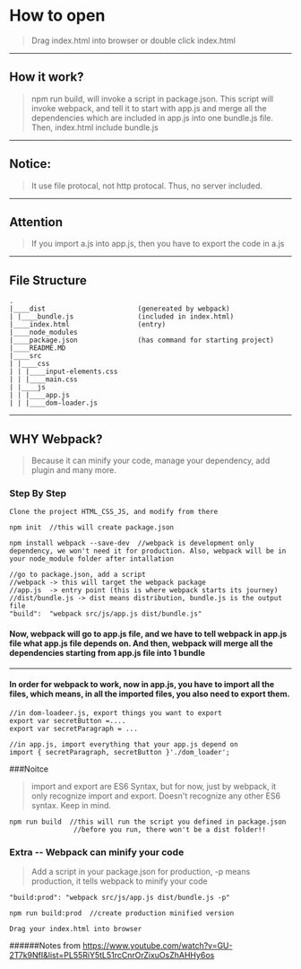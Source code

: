# How to open
> Drag index.html into browser or double click index.html
---
## How it work?
> npm run build, will invoke a script in package.json. This script will invoke webpack, and tell it to start with app.js and merge all the dependencies which are included in app.js into one bundle.js file. 
> Then, index.html include bundle.js
---
## Notice:
> It use file protocal, not http protocal. Thus, no server included.
---
## Attention
> If you import a.js into app.js, then you have to export the code in a.js
---
## File Structure
```
.
|____dist                       (genereated by webpack)
| |____bundle.js                (included in index.html)
|____index.html                 (entry)
|____node_modules
|____package.json               (has command for starting project)
|____README.MD
|____src
| |____css
| | |____input-elements.css
| | |____main.css
| |____js
| | |____app.js
| | |____dom-loader.js

```
---
## WHY Webpack?
> Because it can minify your code, manage your dependency, add plugin and many more. 

### Step By Step
```
Clone the project HTML_CSS_JS, and modify from there
```
```
npm init  //this will create package.json
```
```
npm install webpack --save-dev  //webpack is development only dependency, we won't need it for production. Also, webpack will be in your node_module folder after intallation
```

```
//go to package.json, add a script
//webpack -> this will target the webpack package 
//app.js  -> entry point (this is where webpack starts its journey)
//dist/bundle.js -> dist means distribution, bundle.js is the output file
"build":  "webpack src/js/app.js dist/bundle.js"
```
#### Now, webpack will go to app.js file, and we have to tell webpack in app.js file what app.js file depends on. And then, webpack will merge all the dependencies starting from app.js file into 1 bundle
---
#### In order for webpack to work, now in app.js, you have to import all the files, which means, in all the imported files, you also need to export them.

```
//in dom-loadeer.js, export things you want to export
export var secretButton =....
export var secretParagraph = ...
```

```
//in app.js, import everything that your app.js depend on
import { secretParagraph, secretButton }'./dom_loader';
```
###Noitce
> import and export are ES6 Syntax, but for now, just by webpack, it only recognize import and export. Doesn't recognize any other ES6 syntax. Keep in mind.

```
npm run build  //this will run the script you defined in package.json
                //before you run, there won't be a dist folder!!
``` 

### Extra -- Webpack can minify your code
> Add a script in your package.json for production, -p means production, it tells webpack to minify your code
```
"build:prod": "webpack src/js/app.js dist/bundle.js -p"
```
```
npm run build:prod  //create production minified version
```
```
Drag your index.html into browser
```
######Notes from https://www.youtube.com/watch?v=GU-2T7k9NfI&list=PL55RiY5tL51rcCnrOrZixuOsZhAHHy6os
